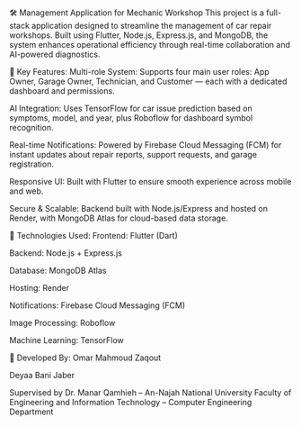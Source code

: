 🛠️ Management Application for Mechanic Workshop
This project is a full-stack application designed to streamline the management of car repair workshops. Built using Flutter, Node.js, Express.js, and MongoDB, the system enhances operational efficiency through real-time collaboration and AI-powered diagnostics.

🚗 Key Features:
Multi-role System: Supports four main user roles: App Owner, Garage Owner, Technician, and Customer — each with a dedicated dashboard and permissions.

AI Integration: Uses TensorFlow for car issue prediction based on symptoms, model, and year, plus Roboflow for dashboard symbol recognition.

Real-time Notifications: Powered by Firebase Cloud Messaging (FCM) for instant updates about repair reports, support requests, and garage registration.

Responsive UI: Built with Flutter to ensure smooth experience across mobile and web.

Secure & Scalable: Backend built with Node.js/Express and hosted on Render, with MongoDB Atlas for cloud-based data storage.

🔧 Technologies Used:
Frontend: Flutter (Dart)

Backend: Node.js + Express.js

Database: MongoDB Atlas

Hosting: Render

Notifications: Firebase Cloud Messaging (FCM)

Image Processing: Roboflow

Machine Learning: TensorFlow

👥 Developed By:
Omar Mahmoud Zaqout

Deyaa Bani Jaber

Supervised by Dr. Manar Qamhieh – An-Najah National University
Faculty of Engineering and Information Technology – Computer Engineering Department
